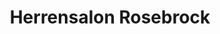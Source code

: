 ---
title: "Herrensalon Rosebrock"
url: /freiburg-elbe/herrensalon-rosebrock-hauptstrasse/
shop: Friseur
---